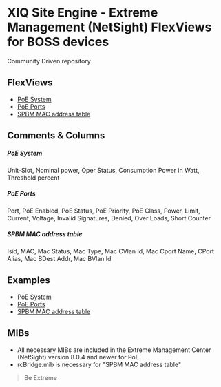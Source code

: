 # XIQ Site Engine - Extreme Management (NetSight) FlexViews for BOSS devices

Community Driven repository

## FlexViews
* [PoE System](tpl/BOSS_VOSS_PoE_Main.tpl?raw=true)
* [PoE Ports](tpl/BOSS_PoE_Ports.tpl?raw=true)
* [SPBM MAC address table](tpl/BOSS_SPBM_MAC_TABLE.tpl?raw=true)


## Comments & Columns

##### PoE System
Unit-Slot, Nominal power, Oper Status, Consumption Power in Watt, Threshold percent

##### PoE Ports
Port, PoE Enabled, PoE Status, PoE Priority, PoE Class, Power, Limit, Current, Voltage, Invalid Signatures, Denied, Over Loads, Short Counter

##### SPBM MAC address table
Isid, MAC, Mac Status, Mac Type, Mac CVlan Id, Mac Cport Name, CPort Alias, Mac BDest Addr, Mac BVlan Id


## Examples
* [PoE System](sample/BOSS_VOSS_PoE_Main.png?raw=true)
* [PoE Ports](sample/BOSS_PoE_Ports.png?raw=true)
* [SPBM MAC address table](sample/BOSS_SPBM_MAC_TABLE.png?raw=true)


## MIBs
* All necessary MIBs are included in the Extreme Management Center (NetSight) version 8.0.4 and newer for PoE.
* rcBridge.mib is necessary for "SPBM MAC address table"

>Be Extreme